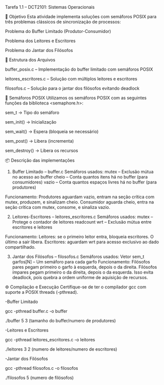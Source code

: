 Tarefa 1.1 – DCT2101: Sistemas Operacionais

📌 Objetivo
Esta atividade implementa soluções com semáforos POSIX para três problemas clássicos de sincronização de processos:

Problema do Buffer Limitado (Produtor-Consumidor)

Problema dos Leitores e Escritores

Problema do Jantar dos Filósofos

📁 Estrutura dos Arquivos

buffer_posix.c – Implementação do buffer limitado com semáforos POSIX

leitores_escritores.c – Solução com múltiplos leitores e escritores

filosofos.c – Solução para o jantar dos filósofos evitando deadlock

🔧 Semáforos POSIX
Utilizamos os semáforos POSIX com as seguintes funções da biblioteca <semaphore.h>:

sem_t → Tipo do semáforo

sem_init() → Inicialização

sem_wait() → Espera (bloqueia se necessário)

sem_post() → Libera (incrementa)

sem_destroy() → Libera os recursos

📦 Descrição das implementações
1. Buffer Limitado – buffer.c
Semáforos usados:
mutex – Exclusão mútua no acesso ao buffer
cheio – Conta quantos itens há no buffer (para consumidores)
vazio – Conta quantos espaços livres há no buffer (para produtores)

Funcionamento:
Produtores aguardam vazio, entram na seção crítica com mutex, produzem, e sinalizam cheio.
Consumidor aguarda cheio, entra na seção crítica com mutex, consome, e sinaliza vazio.

2. Leitores-Escritores – leitores_escritores.c
Semáforos usados:
mutex – Protege o contador de leitores readcount
wrt – Exclusão mútua entre escritores e leitores

Funcionamento:
Leitores: se o primeiro leitor entra, bloqueia escritores. O último a sair libera.
Escritores: aguardam wrt para acesso exclusivo ao dado compartilhado.

3. Jantar dos Filósofos – filosofos.c
Semáforos usados:
Vetor sem_t garfos[N] – Um semáforo para cada garfo
Funcionamento:
Filósofos pares pegam primeiro o garfo à esquerda, depois o da direita.
Filósofos ímpares pegam primeiro o da direita, depois o da esquerda.
Isso evita deadlock, pois quebra a ordem uniforme de aquisição de recursos.

⚙️ Compilação e Execução
Certifique-se de ter o compilador gcc com suporte a POSIX threads (-pthread).

-Buffer Limitado

gcc -pthread buffer.c -o buffer

./buffer 5 3 (tamanho do buffer/numero de produtores)

-Leitores e Escritores

gcc -pthread leitores_escritores.c -o leitores

./leitores 3 2 (numero de leitores/numero de escritores)


-Jantar dos Filósofos


gcc -pthread filosofos.c -o filosofos


./filosofos 5 (numero de filósofos)



